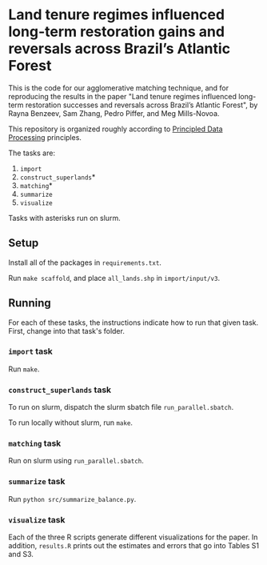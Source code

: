 # Land tenure regimes influenced long-term restoration gains and reversals across Brazil’s Atlantic Forest 

This is the code for our agglomerative matching technique, and for reproducing the results in the paper "Land tenure regimes influenced long-term restoration successes and reversals across Brazil’s Atlantic Forest", by Rayna Benzeev, Sam Zhang, Pedro Piffer, and Meg Mills-Novoa.

This repository is organized roughly according to [Principled Data Processing](https://www.youtube.com/watch?v=ZSunU9GQdcI) principles.

The tasks are:
1. `import`
2. `construct_superlands`*
3. `matching`*
4. `summarize`
5. `visualize`

Tasks with asterisks run on slurm.

## Setup

Install all of the packages in `requirements.txt`.

Run `make scaffold`, and place `all_lands.shp` in `import/input/v3`. 

## Running

For each of these tasks, the instructions indicate how to run that given task. First, change into that task's folder.

### `import` task

Run `make`.

### `construct_superlands` task

To run on slurm, dispatch the slurm sbatch file `run_parallel.sbatch`.

To run locally without slurm, run `make`.

### `matching` task

Run on slurm using `run_parallel.sbatch`.

### `summarize` task

Run `python src/summarize_balance.py`.

### `visualize` task

Each of the three R scripts generate different visualizations for the paper. In addition, `results.R` prints out the estimates and errors that go into Tables S1 and S3.
